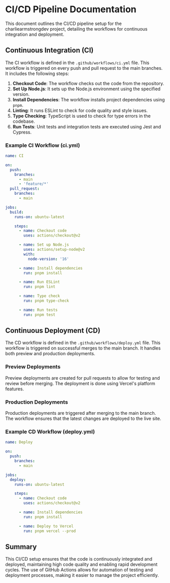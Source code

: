 # CI/CD Pipeline Documentation

This document outlines the CI/CD pipeline setup for the charliearmstrongdev project, detailing the workflows for continuous integration and deployment.

## Continuous Integration (CI)

The CI workflow is defined in the `.github/workflows/ci.yml` file. This workflow is triggered on every push and pull request to the main branches. It includes the following steps:

1. **Checkout Code**: The workflow checks out the code from the repository.
2. **Set Up Node.js**: It sets up the Node.js environment using the specified version.
3. **Install Dependencies**: The workflow installs project dependencies using `pnpm`.
4. **Linting**: It runs ESLint to check for code quality and style issues.
5. **Type Checking**: TypeScript is used to check for type errors in the codebase.
6. **Run Tests**: Unit tests and integration tests are executed using Jest and Cypress.

### Example CI Workflow (ci.yml)

```yaml
name: CI

on:
  push:
    branches:
      - main
      - 'feature/*'
  pull_request:
    branches:
      - main

jobs:
  build:
    runs-on: ubuntu-latest

    steps:
      - name: Checkout code
        uses: actions/checkout@v2

      - name: Set up Node.js
        uses: actions/setup-node@v2
        with:
          node-version: '16'

      - name: Install dependencies
        run: pnpm install

      - name: Run ESLint
        run: pnpm lint

      - name: Type check
        run: pnpm type-check

      - name: Run tests
        run: pnpm test
```

## Continuous Deployment (CD)

The CD workflow is defined in the `.github/workflows/deploy.yml` file. This workflow is triggered on successful merges to the main branch. It handles both preview and production deployments.

### Preview Deployments

Preview deployments are created for pull requests to allow for testing and review before merging. The deployment is done using Vercel's platform features.

### Production Deployments

Production deployments are triggered after merging to the main branch. The workflow ensures that the latest changes are deployed to the live site.

### Example CD Workflow (deploy.yml)

```yaml
name: Deploy

on:
  push:
    branches:
      - main

jobs:
  deploy:
    runs-on: ubuntu-latest

    steps:
      - name: Checkout code
        uses: actions/checkout@v2

      - name: Install dependencies
        run: pnpm install

      - name: Deploy to Vercel
        run: pnpm vercel --prod
```

## Summary

This CI/CD setup ensures that the code is continuously integrated and deployed, maintaining high code quality and enabling rapid development cycles. The use of GitHub Actions allows for automation of testing and deployment processes, making it easier to manage the project efficiently.